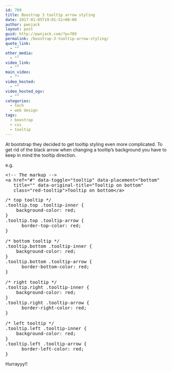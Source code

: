 ```yaml
---
id: 709
title: Boostrap 3 tooltip arrow styling
date: 2017-01-05T19:01:51+00:00
author: pwnjack
layout: post
guid: http://pwnjack.com/?p=709
permalink: /boostrap-3-tooltip-arrow-styling/
quote_link:
  - ""
other_media:
  - ""
video_link:
  - ""
main_video:
  - ""
video_hosted:
  - ""
video_hosted_ogv:
  - ""
categories:
  - tech
  - web design
tags:
  - boostrap
  - css
  - tooltip
---
```

At bootstrap they decided to get tooltip styling even more complicated. To get rid of the black arrow when changing a tooltip&#8217;s background you have to keep in mind the tooltip direction.

e.g.

<pre class="brush: xml; title: ; notranslate" title="">&lt;!-- The markup --&gt;
&lt;a href="#" data-toggle="tooltip" data-placement="bottom"
   title="" data-original-title="Tooltip on bottom"
   class="red-tooltip"&gt;Tooltip on bottom&lt;/a&gt;
</pre>

<pre class="brush: css; title: ; notranslate" title="">/* top tooltip */
.tooltip.top .tooltip-inner {
    background-color: red;
}
.tooltip.top .tooltip-arrow {
      border-top-color: red;
}

/* bottom tooltip */
.tooltip.bottom .tooltip-inner {
    background-color: red;
}
.tooltip.bottom .tooltip-arrow {
      border-bottom-color: red;
}

/* right tooltip */
.tooltip.right .tooltip-inner {
    background-color: red;
}
.tooltip.right .tooltip-arrow {
      border-right-color: red;
}

/* left tooltip */
.tooltip.left .tooltip-inner {
    background-color: red;
}
.tooltip.left .tooltip-arrow {
      border-left-color: red;
}
</pre>

Hurrayyy!!